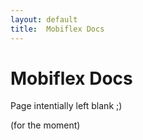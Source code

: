 ```yaml
---
layout: default
title:  Mobiflex Docs
---
```


# Mobiflex Docs

Page intentially left blank ;)

(for the moment)
